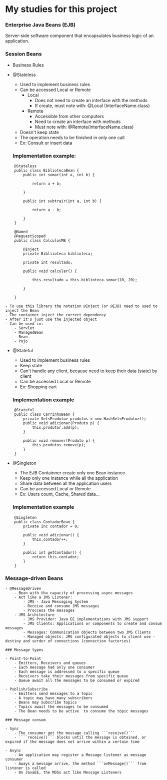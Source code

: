 # My studies for this project

### Enterprise Java Beans (EJB)

Server-side software component that encapsulates business logic of an application.

### Session Beans

- Business Rules
- @Stateless
    - Used to implement business rules
    - Can be accessed Local or Remote
        - Local
            - Does not need to create an interface with the methods
            - If create, must note with: @Local (InterfaceName.class)
        - Remote
            - Accessible from other computers
            - Need to create an interface with methods
            - Must note with: @Remote(InterfaceName.class)
    - Doesn't keep state
    - The operation needs to be finished in only one call
    - Ex: Consult or insert data

    ### Implementation example:
```
    @Stateless
    public class BibliotecaBean {
        public int somar(int a, int b) {
            
            return a + b;
        
        }

        public int subtrair(int a, int b) {

            return a - b;

        }
    }

    @Named
    @RequestScoped
    public class CalculosMB {

        @Inject
        private Bibliioteca biblioteca;

        private int resultado;

        public void calcular() {

            this.resultado = this.biblioteca.somar(10, 20);

        }

    }
```

    - To use this library the notation @Inject (or @EJB) need to used to inject the Bean
    - The container inject the correct dependency
    - After it's just use the injected object
    - Can be used in:
        - Servlet
        - ManagedBean
        - Bean
        - Pojo

- @Stateful
    - Used to implement business rules
    - Keep state
    - Can't handle any client, because need to keep their data (state) by client
    - Can be accessed Local or Remote
    - Ex: Shopping cart

    ### Implementation example
```
    @Stateful
    public class CarrinhoBean {
        private Set<Produto> produtos = new HashSet<Produto>();
        public void adicionar(Produto p) {
            this.produtor.add(p);
        }

        public void remover(Produto p) {
            this.produtos.remove(p);
        }
    }
```

- @Singleton
    - The EJB Containner create only one Bean instance
    - Keep only one instance while all the application
    - Share data between all the application users
    - Can be accessed Local or Remote
    - Ex: Users count, Cache, Shared data...

    ### Implementation example
```
    @Singleton
    public class ContadorBean {
        private inc contador = 0;

        public void adicionar() {
            this.contador++;
        }

        public int getContador() {
            return this.contador;
        }
    }
````

### Message-driven Beans

    - @MessageDriven
        - Bean with tha capacity of processing async messages
        - Act like a JMS Listener: 
            - JMS - Java Messaging System
            - Receive and consume JMS messages
            - Proccess the messages
        - JMS Architecture
            - JMS Provider: Java EE implementations with JMS support
            - JMS Clients: Applications or components to create and consum messages
            - Messages: Communication objects between two JMS Clients
            - Managed objects: JMS configurated objects to client use - destiny and serder of connections (connection factories)
        
    ### Message types

    - Point-to-Point
        - Emitters, Receivers and queues
        - Each message had only one consumer
        - Each message is addressed to a specific queue
        - Receivers take their messages from specific queue
        - Queue await all the messages to be consumed or expired
    
    - Publish/Subscribe
        - Emitters send messages to a topic
        - A topic may have many subscribers
        - Beans may subscribe topics
        - Topics await the messages to be consumed
        - The Bean needs to be active  to consume the topic messages

    ### Message consum

    - Sync
        - The consumer get the message calling ```receive()```
        - ````receive()``` blocks until the message is obtained, or expired if the message does not arrive within a certain time

    - Async
        - An application may register a Message listener as message consumer
        - Aways a message arrive, the method ```onMessage()``` from listener is called
        - On JavaEE, the MDSs act like Message Listeners